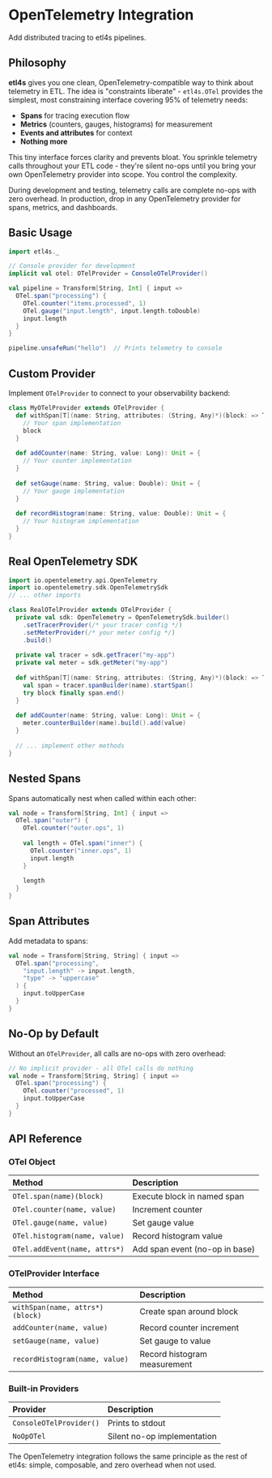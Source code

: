 # OpenTelemetry Integration

Add distributed tracing to etl4s pipelines.

## Philosophy

**etl4s** gives you one clean, OpenTelemetry-compatible way to think about telemetry in ETL. The idea is "constraints liberate" - `etl4s.OTel` provides the simplest, most constraining interface covering 95% of telemetry needs:

- **Spans** for tracing execution flow
- **Metrics** (counters, gauges, histograms) for measurement  
- **Events and attributes** for context
- **Nothing more**

This tiny interface forces clarity and prevents bloat. You sprinkle telemetry calls throughout your ETL code - they're silent no-ops until you bring your own OpenTelemetry provider into scope. You control the complexity.

During development and testing, telemetry calls are complete no-ops with zero overhead. In production, drop in any OpenTelemetry provider for spans, metrics, and dashboards.

## Basic Usage

```scala
import etl4s._

// Console provider for development
implicit val otel: OTelProvider = ConsoleOTelProvider()

val pipeline = Transform[String, Int] { input =>
  OTel.span("processing") {
    OTel.counter("items.processed", 1)
    OTel.gauge("input.length", input.length.toDouble)
    input.length
  }
}

pipeline.unsafeRun("hello")  // Prints telemetry to console
```

## Custom Provider

Implement `OTelProvider` to connect to your observability backend:

```scala
class MyOTelProvider extends OTelProvider {
  def withSpan[T](name: String, attributes: (String, Any)*)(block: => T): T = {
    // Your span implementation
    block
  }
  
  def addCounter(name: String, value: Long): Unit = {
    // Your counter implementation
  }
  
  def setGauge(name: String, value: Double): Unit = {
    // Your gauge implementation  
  }
  
  def recordHistogram(name: String, value: Double): Unit = {
    // Your histogram implementation
  }
}
```

## Real OpenTelemetry SDK

```scala
import io.opentelemetry.api.OpenTelemetry
import io.opentelemetry.sdk.OpenTelemetrySdk
// ... other imports

class RealOTelProvider extends OTelProvider {
  private val sdk: OpenTelemetry = OpenTelemetrySdk.builder()
    .setTracerProvider(/* your tracer config */)
    .setMeterProvider(/* your meter config */)
    .build()
    
  private val tracer = sdk.getTracer("my-app")
  private val meter = sdk.getMeter("my-app")
  
  def withSpan[T](name: String, attributes: (String, Any)*)(block: => T): T = {
    val span = tracer.spanBuilder(name).startSpan()
    try block finally span.end()
  }
  
  def addCounter(name: String, value: Long): Unit = {
    meter.counterBuilder(name).build().add(value)
  }
  
  // ... implement other methods
}
```

## Nested Spans

Spans automatically nest when called within each other:

```scala
val node = Transform[String, Int] { input =>
  OTel.span("outer") {
    OTel.counter("outer.ops", 1)
    
    val length = OTel.span("inner") {
      OTel.counter("inner.ops", 1)
      input.length
    }
    
    length
  }
}
```

## Span Attributes

Add metadata to spans:

```scala
val node = Transform[String, String] { input =>
  OTel.span("processing",
    "input.length" -> input.length,
    "type" -> "uppercase"
  ) {
    input.toUpperCase
  }
}
```

## No-Op by Default

Without an `OTelProvider`, all calls are no-ops with zero overhead:

```scala
// No implicit provider - all OTel calls do nothing
val node = Transform[String, String] { input =>
  OTel.span("processing") {
    OTel.counter("processed", 1)
    input.toUpperCase
  }
}
```

## API Reference

### OTel Object

| Method | Description |
|:-------|:------------|
| `OTel.span(name)(block)` | Execute block in named span |
| `OTel.counter(name, value)` | Increment counter |
| `OTel.gauge(name, value)` | Set gauge value |
| `OTel.histogram(name, value)` | Record histogram value |
| `OTel.addEvent(name, attrs*)` | Add span event (no-op in base) |

### OTelProvider Interface

| Method | Description |
|:-------|:------------|
| `withSpan(name, attrs*)(block)` | Create span around block |
| `addCounter(name, value)` | Record counter increment |
| `setGauge(name, value)` | Set gauge to value |
| `recordHistogram(name, value)` | Record histogram measurement |

### Built-in Providers

| Provider | Description |
|:---------|:------------|
| `ConsoleOTelProvider()` | Prints to stdout |
| `NoOpOTel` | Silent no-op implementation |

The OpenTelemetry integration follows the same principle as the rest of etl4s: simple, composable, and zero overhead when not used.